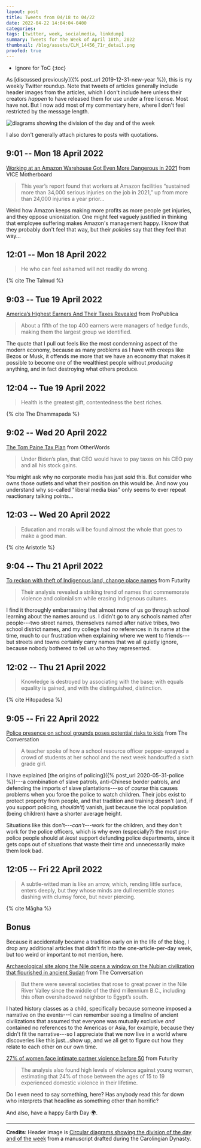 ```yaml
---
layout: post
title: Tweets from 04/18 to 04/22
date: 2022-04-22 14:04:04-0400
categories:
tags: [twitter, week, socialmedia, linkdump]
summary: Tweets for the Week of April 18th, 2022
thumbnail: /blog/assets/CLM_14456_71r_detail.png
proofed: true
---
```


* Ignore for ToC
{:toc}

As [discussed previously]({% post_url 2019-12-31-new-year %}), this is my weekly Twitter roundup.  Note that tweets of articles generally include header images from the articles, which I don't include here unless their creators *happen* to have released them for use under a free license.  Most have not.  But I now add most of my commentary here, where I don't feel restricted by the message length.

![diagrams showing the division of the day and of the week](/blog/assets/CLM_14456_71r_detail.png "diagrams showing the division of the day and of the week")

I also don't generally attach pictures to posts with quotations.

## 9:01 -- Mon 18 April 2022

[<i class="fab fa-twitter-square"></i>](https://jcolag.github.io/twitter/1516039090088599552) [Working at an Amazon Warehouse Got Even More Dangerous in 2021](https://www.vice.com/en/article/z3n7p5/working-at-an-amazon-warehouse-got-even-more-dangerous-in-2021) from VICE Motherboard

 > This year’s report found that workers at Amazon facilities “sustained more than 34,000 serious injuries on the job in 2021,” up from more than 24,000 injuries a year prior...

Weird how Amazon keeps making more profits as more people get injuries, and they oppose unionization.  One might feel vaguely justified in thinking that employee suffering makes Amazon's management happy.  I know that they probably don't feel that way, but their *policies* say that they feel that way...

## 12:01 -- Mon 18 April 2022

[<i class="fab fa-twitter-square"></i>](https://jcolag.github.io/twitter/1516084388190035976)

 > He who can feel ashamed will not readily do wrong.

{% cite The Talmud %}

## 9:03 -- Tue 19 April 2022

[<i class="fab fa-twitter-square"></i>](https://jcolag.github.io/twitter/1516401980997996549) [America’s Highest Earners And Their Taxes Revealed](https://projects.propublica.org/americas-highest-incomes-and-taxes-revealed/) from ProPublica

 > About a fifth of the top 400 earners were managers of hedge funds, making them the largest group we identified.

The quote that I pull out feels like the most condemning aspect of the modern economy, because as many problems as I have with creeps like Bezos or Musk, it offends me more that we have an economy that makes it possible to become one of the wealthiest people without *producing* anything, and in fact destroying what others produce.

## 12:04 -- Tue 19 April 2022

[<i class="fab fa-twitter-square"></i>](https://jcolag.github.io/twitter/1516447531219107842)

 > Health is the greatest gift, contentedness the best riches.

{% cite The Dhammapada %}

## 9:02 -- Wed 20 April 2022

[<i class="fab fa-twitter-square"></i>](https://jcolag.github.io/twitter/1516764117369077765) [The Tom Paine Tax Plan](https://otherwords.org/the-tom-paine-tax-plan/) from OtherWords

 > Under Biden’s plan, that CEO would have to pay taxes on his CEO pay and all his stock gains.

You might ask why no corporate media has just *said* this.  But consider who owns those outlets and what their position on this would be.  And now you understand why so-called "liberal media bias" only seems to ever repeat reactionary talking points...

## 12:03 -- Wed 20 April 2022

[<i class="fab fa-twitter-square"></i>](https://jcolag.github.io/twitter/1516809667447451652)

 > Education and morals will be found almost the whole that goes to make a good man.

{% cite Aristotle %}

## 9:04 -- Thu 21 April 2022

[<i class="fab fa-twitter-square"></i>](https://jcolag.github.io/twitter/1517127008467124224) [To reckon with theft of Indigenous land, change place names](https://www.futurity.org/place-names-national-parks-indigenous-nations-2725262-2/) from Futurity

 > Their analysis revealed a striking trend of names that commemorate violence and colonialism while erasing Indigenous cultures.

I find it thoroughly embarrassing that almost none of us go through school learning about the names around us.  I didn't go to any schools named after people---two street names, themselves named after native tribes, two school district names, and my college had *no* references in its name at the time, much to our frustration when explaining where we went to friends---but streets and towns certainly carry names that we all quietly ignore, because nobody bothered to tell *us* who they represented.

## 12:02 -- Thu 21 April 2022

[<i class="fab fa-twitter-square"></i>](https://jcolag.github.io/twitter/1517171803747196932)

 > Knowledge is destroyed by associating with the base; with equals equality is gained, and with the distinguished, distinction.

{% cite Hitopadesa %}

## 9:05 -- Fri 22 April 2022

[<i class="fab fa-twitter-square"></i>](https://jcolag.github.io/twitter/1517489648406351872) [Police presence on school grounds poses potential risks to kids](https://theconversation.com/police-presence-on-school-grounds-poses-potential-risks-to-kids-180476) from The Conversation

 > A teacher spoke of how a school resource officer pepper-sprayed a crowd of students at her school and the next week handcuffed a sixth grade girl.

I have explained [the origins of policing]({% post_url 2020-05-31-police %})---a combination of slave patrols, anti-Chinese border patrols, and defending the imports of slave plantations---so of *course* this causes problems when you force the police to watch children.  Their jobs exist to protect property from people, and that tradition and training doesn't (and, if you support policing, *shouldn't*) vanish, just because the local population (being children) have a shorter average height.

Situations like this don't---*can't*---work for the children, and they don't work for the police officers, which is why even (especially?) the most pro-police people should at *least* support defunding police departments, since it gets cops out of situations that waste their time and unnecessarily make them look bad.

## 12:05 -- Fri 22 April 2022

[<i class="fab fa-twitter-square"></i>](https://jcolag.github.io/twitter/1517534946738454529)

 > A subtle-witted man is like an arrow, which, rending little surface, enters deeply, but they whose minds are dull resemble stones dashing with clumsy force, but never piercing.

{% cite Māgha %}

## Bonus

Because it accidentally became a tradition early on in the life of the blog, I drop any additional articles that didn't fit into the one-article-per-day week, but too weird or important to not mention, here.

<i class="fas fa-square"></i> [Archaeological site along the Nile opens a window on the Nubian civilization that flourished in ancient Sudan](https://theconversation.com/archaeological-site-along-the-nile-opens-a-window-on-the-nubian-civilization-that-flourished-in-ancient-sudan-174575) from The Conversation

 > But there were several societies that rose to great power in the Nile River Valley since the middle of the third millennium B.C., including this often overshadowed neighbor to Egypt’s south.

I hated history classes as a child, specifically because someone imposed a narrative on the events---I can remember seeing a timeline of ancient civilizations that assumed that everyone was mutually exclusive *and* contained no references to the Americas or Asia, for example, because they didn't fit the narrative---so I appreciate that we now live in a world where discoveries like this just...show up, and we all get to figure out how they relate to each other on our own time.

<i class="fas fa-square"></i> [27% of women face intimate partner violence before 50](https://www.futurity.org/intimate-partner-violence-2724212-2/) from Futurity

 > The analysis also found high levels of violence against young women, estimating that 24% of those between the ages of 15 to 19 experienced domestic violence in their lifetime.

Do I even need to say something, here?  Has anybody read this far down who interprets that headline as something other than horrific?

And also, have a happy Earth Day 🌍.

* * *

**Credits**:  Header image is [Circular diagrams showing the division of the day and of the week](https://commons.wikimedia.org/wiki/File:CLM_14456_71r_detail.jpg) from a manuscript drafted during the Carolingian Dynasty.
